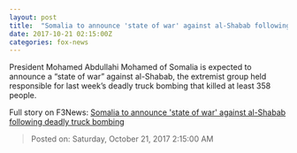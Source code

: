```yaml
---
layout: post
title:  "Somalia to announce 'state of war' against al-Shabab following deadly truck bombing"
date: 2017-10-21 02:15:00Z
categories: fox-news
---
```


President Mohamed Abdullahi Mohamed of Somalia is expected to announce a “state of war” against al-Shabab, the extremist group held responsible for last week’s deadly truck bombing that killed at least 358 people.


Full story on F3News: [Somalia to announce 'state of war' against al-Shabab following deadly truck bombing](http://www.f3nws.com/n/ZVRdJH)

> Posted on: Saturday, October 21, 2017 2:15:00 AM
